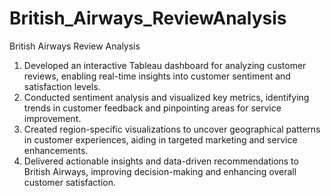 # British_Airways_ReviewAnalysis
 British Airways Review Analysis
1. Developed an interactive Tableau dashboard for analyzing customer reviews, enabling real-time insights into customer sentiment and satisfaction levels.
2. Conducted sentiment analysis and visualized key metrics, identifying trends in customer feedback and pinpointing areas for service improvement.
3. Created region-specific visualizations to uncover geographical patterns in customer experiences, aiding in targeted marketing and service enhancements.
4. Delivered actionable insights and data-driven recommendations to British Airways, improving decision-making and enhancing overall customer satisfaction.
